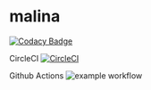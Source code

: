# malina
[![Codacy Badge](https://app.codacy.com/project/badge/Grade/dad3bf26a91349d08b3b4091f4994c39)](https://www.codacy.com/gh/cyniu88/malina/dashboard?utm_source=github.com&amp;utm_medium=referral&amp;utm_content=cyniu88/malina&amp;utm_campaign=Badge_Grade)

CircleCI
[![CircleCI](https://circleci.com/gh/cyniu88/malina.svg?style=svg)](https://circleci.com/gh/cyniu88/malina)

Github Actions
![example workflow](https://github.com/cyniu88/malina/actions/workflows/c-cpp.yml/badge.svg)
